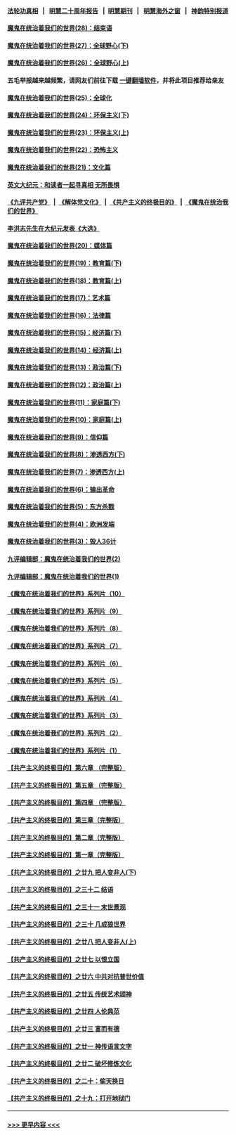 #### [法轮功真相](https://github.com/gfw-breaker/truth/blob/master/README.md?t=0) &nbsp;&nbsp;|&nbsp;&nbsp; [明慧二十周年报告](https://github.com/gfw-breaker/mh-reports/blob/master/README.md?t=0) &nbsp;&nbsp;|&nbsp;&nbsp;[明慧期刊](https://github.com/gfw-breaker/mh-qikan) &nbsp;&nbsp;|&nbsp;&nbsp; [明慧海外之窗](https://github.com/gfw-breaker/mh-news/blob/master/README.md?t=0) &nbsp;&nbsp;|&nbsp;&nbsp; [神韵特别报道](https://github.com/gfw-breaker/mh-news/blob/master/shenyun.md?t=0)
#### [魔鬼在统治着我们的世界(28)：结束语](../pages/nsc422/n10936246.md?t=07061401) 
#### [魔鬼在统治着我们的世界(27)：全球野心(下)](../pages/nsc422/n10928319.md?t=07061401) 
#### [魔鬼在统治着我们的世界(26)：全球野心(上)](../pages/nsc422/n10900318.md?t=07061401) 
#### 五毛举报越来越频繁，请网友们前往下载 [一键翻墙软件](https://github.com/gfw-breaker/ssr-accounts)，并将此项目推荐给亲友
#### [魔鬼在统治着我们的世界(25)：全球化](../pages/nsc422/n10788205.md?t=07061401) 
#### [魔鬼在统治着我们的世界(24)：环保主义(下)](../pages/nsc422/n10695307.md?t=07061401) 
#### [魔鬼在统治着我们的世界(23)：环保主义(上)](../pages/nsc422/n10688613.md?t=07061401) 
#### [魔鬼在统治着我们的世界(22)：恐怖主义](../pages/nsc422/n10614727.md?t=07061401) 
#### [魔鬼在统治着我们的世界(21)：文化篇](../pages/nsc422/n10597706.md?t=07061401) 
#### [英文大纪元：和读者一起寻真相 无所畏惧](../pages/nsc422/n12542027.md?t=07061401) 
#### [《九评共产党》](https://github.com/begood0513/9ping.md/blob/master/README.md) &nbsp;|&nbsp; [《解体党文化》](../../../../jtdwh.md/blob/master/README.md)  &nbsp;|&nbsp; [《共产主义的终极目的》](../../../../gczydzjmd.md/blob/master/README.md) &nbsp;|&nbsp; [《魔鬼在统治我们的世界》](../../../../mgztzwmdsj.md/blob/master/README.md) 
#### [李洪志先生在大纪元发表《大选》](../pages/nsc422/n12534746.md?t=07061401) 
#### [魔鬼在统治着我们的世界(20)：媒体篇](../pages/nsc422/n10586579.md?t=07061401) 
#### [魔鬼在统治着我们的世界(19)：教育篇(下)](../pages/nsc422/n10564808.md?t=07061401) 
#### [魔鬼在统治着我们的世界(18)：教育篇(上)](../pages/nsc422/n10526970.md?t=07061401) 
#### [魔鬼在统治着我们的世界(17)：艺术篇](../pages/nsc422/n10499093.md?t=07061401) 
#### [魔鬼在统治着我们的世界(16)：法律篇](../pages/nsc422/n10485969.md?t=07061401) 
#### [魔鬼在统治着我们的世界(15)：经济篇(下)](../pages/nsc422/n10469975.md?t=07061401) 
#### [魔鬼在统治着我们的世界(14)：经济篇(上)](../pages/nsc422/n10457370.md?t=07061401) 
#### [魔鬼在统治着我们的世界(13)：政治篇(下)](../pages/nsc422/n10448270.md?t=07061401) 
#### [魔鬼在统治着我们的世界(12)：政治篇(上)](../pages/nsc422/n10444576.md?t=07061401) 
#### [魔鬼在统治着我们的世界(11)：家庭篇(下)](../pages/nsc422/n10440961.md?t=07061401) 
#### [魔鬼在统治着我们的世界(10)：家庭篇(上)](../pages/nsc422/n10435448.md?t=07061401) 
#### [魔鬼在统治着我们的世界(9)：信仰篇](../pages/nsc422/n10432159.md?t=07061401) 
#### [魔鬼在统治着我们的世界(8)：渗透西方(下)](../pages/nsc422/n10429603.md?t=07061401) 
#### [魔鬼在统治着我们的世界(7)：渗透西方(上)](../pages/nsc422/n10426013.md?t=07061401) 
#### [魔鬼在统治着我们的世界(6)：输出革命](../pages/nsc422/n10421536.md?t=07061401) 
#### [魔鬼在统治着我们的世界(5)：东方杀戮](../pages/nsc422/n10417707.md?t=07061401) 
#### [魔鬼在统治着我们的世界(4)：欧洲发端](../pages/nsc422/n10414890.md?t=07061401) 
#### [魔鬼在统治着我们的世界(3)：毁人36计](../pages/nsc422/n10411583.md?t=07061401) 
#### [九评编辑部：魔鬼在统治着我们的世界(2)](../pages/nsc422/n10410036.md?t=07061401) 
#### [九评编辑部：魔鬼在统治着我们的世界(1)](../pages/nsc422/n10406825.md?t=07061401) 
#### [《魔鬼在统治着我们的世界》系列片（10）](../pages/nsc422/n12292670.md?t=07061401) 
#### [《魔鬼在统治着我们的世界》系列片（9）](../pages/nsc422/n12290859.md?t=07061401) 
#### [《魔鬼在统治着我们的世界》系列片（8）](../pages/nsc422/n12287445.md?t=07061401) 
#### [《魔鬼在统治着我们的世界》系列片（7）](../pages/nsc422/n12283425.md?t=07061401) 
#### [《魔鬼在统治着我们的世界》系列片（6）](../pages/nsc422/n12282314.md?t=07061401) 
#### [《魔鬼在统治着我们的世界》系列片（5）](../pages/nsc422/n12281419.md?t=07061401) 
#### [《魔鬼在统治着我们的世界》系列片（4）](../pages/nsc422/n12274024.md?t=07061401) 
#### [《魔鬼在统治着我们的世界》系列片（3）](../pages/nsc422/n12271322.md?t=07061401) 
#### [《魔鬼在统治着我们的世界》系列片（2）](../pages/nsc422/n12269049.md?t=07061401) 
#### [《魔鬼在统治着我们的世界》系列片（1）](../pages/nsc422/n12267575.md?t=07061401) 
#### [【共产主义的终极目的】第六章 （完整版）](../pages/nsc422/n11428913.md?t=07061401) 
#### [【共产主义的终极目的】第五章 （完整版）](../pages/nsc422/n11428912.md?t=07061401) 
#### [【共产主义的终极目的】第四章 （完整版）](../pages/nsc422/n11428907.md?t=07061401) 
#### [【共产主义的终极目的】第三章（完整版）](../pages/nsc422/n11428848.md?t=07061401) 
#### [【共产主义的终极目的】第二章（完整版）](../pages/nsc422/n11428831.md?t=07061401) 
#### [【共产主义的终极目的】第一章（完整版）](../pages/nsc422/n11417651.md?t=07061401) 
#### [【共产主义的终极目的】之廿九 把人变非人(下)](../pages/nsc422/n11344140.md?t=07061401) 
#### [【共产主义的终极目的】之三十二 结语](../pages/nsc422/n11360535.md?t=07061401) 
#### [【共产主义的终极目的】之三十一 末世景观](../pages/nsc422/n11351129.md?t=07061401) 
#### [【共产主义的终极目的】之三十 几成狼世界](../pages/nsc422/n11348280.md?t=07061401) 
#### [【共产主义的终极目的】之廿八 把人变非人(上)](../pages/nsc422/n11340492.md?t=07061401) 
#### [【共产主义的终极目的】之廿七 以恨立国](../pages/nsc422/n11336944.md?t=07061401) 
#### [【共产主义的终极目的】之廿六 中共对抗普世价值](../pages/nsc422/n11324785.md?t=07061401) 
#### [【共产主义的终极目的】之廿五 传统艺术颂神](../pages/nsc422/n11296396.md?t=07061401) 
#### [【共产主义的终极目的】之廿四 人伦典范](../pages/nsc422/n11296397.md?t=07061401) 
#### [【共产主义的终极目的】之廿三 富而有德](../pages/nsc422/n11283598.md?t=07061401) 
#### [【共产主义的终极目的】之廿一 神传语言文字](../pages/nsc422/n11263265.md?t=07061401) 
#### [【共产主义的终极目的】之廿二 破坏修炼文化](../pages/nsc422/n11245728.md?t=07061401) 
#### [【共产主义的终极目的】之二十：偷天换日](../pages/nsc422/n11238846.md?t=07061401) 
#### [【共产主义的终极目的】之十九：打开地狱门](../pages/nsc422/n11206376.md?t=07061401) 

----
#### [ >>> 更早内容 <<< ](../indexes/nsc422-earlier.md)

